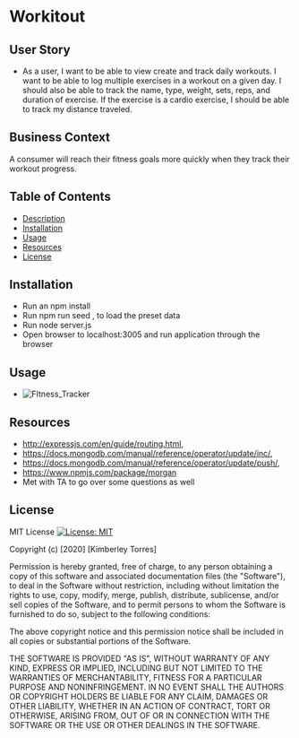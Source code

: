 # Workitout

## User Story

* As a user, I want to be able to view create and track daily workouts. I want to be able to log multiple exercises in a workout on a given day. I should also be able to track the name, type, weight, sets, reps, and duration of exercise. If the exercise is a cardio exercise, I should be able to track my distance traveled.

## Business Context

A consumer will reach their fitness goals more quickly when they track their workout progress.


## Table of Contents
* [Description](#description)
* [Installation](#installation)
* [Usage](#usage)
* [Resources](#resources)
* [License](#License)


## Installation

* Run an npm install
* Run npm run seed , to load the preset data
* Run node server.js 
* Open browser to localhost:3005 and run application through the browser

## Usage
* ![FItness_Tracker]()

## Resources
* http://expressjs.com/en/guide/routing.html,
* https://docs.mongodb.com/manual/reference/operator/update/inc/,
* https://docs.mongodb.com/manual/reference/operator/update/push/,
* https://www.npmjs.com/package/morgan
* Met with TA to go over some questions as well

## License
MIT License [![License: MIT](https://img.shields.io/badge/License-MIT-yellow.svg)](https://opensource.org/licenses/MIT)

Copyright (c) [2020] [Kimberley Torres]

Permission is hereby granted, free of charge, to any person obtaining a copy
of this software and associated documentation files (the "Software"), to deal
in the Software without restriction, including without limitation the rights
to use, copy, modify, merge, publish, distribute, sublicense, and/or sell
copies of the Software, and to permit persons to whom the Software is
furnished to do so, subject to the following conditions:

The above copyright notice and this permission notice shall be included in all
copies or substantial portions of the Software.

THE SOFTWARE IS PROVIDED "AS IS", WITHOUT WARRANTY OF ANY KIND, EXPRESS OR
IMPLIED, INCLUDING BUT NOT LIMITED TO THE WARRANTIES OF MERCHANTABILITY,
FITNESS FOR A PARTICULAR PURPOSE AND NONINFRINGEMENT. IN NO EVENT SHALL THE
AUTHORS OR COPYRIGHT HOLDERS BE LIABLE FOR ANY CLAIM, DAMAGES OR OTHER
LIABILITY, WHETHER IN AN ACTION OF CONTRACT, TORT OR OTHERWISE, ARISING FROM,
OUT OF OR IN CONNECTION WITH THE SOFTWARE OR THE USE OR OTHER DEALINGS IN THE
SOFTWARE.

